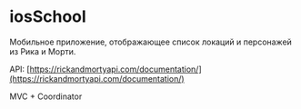 # iosSchool
Мобильное приложение, отображающее список локаций и персонажей из Рика и Морти.

API: [https://rickandmortyapi.com/documentation/](https://rickandmortyapi.com/documentation/)

MVC + Coordinator
